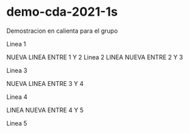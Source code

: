 # demo-cda-2021-1s
Demostracion en calienta para el grupo


Linea 1

NUEVA LINEA ENTRE 1 Y 2
Linea 2
LINEA NUEVA ENTRE 2 Y 3

Linea 3


NUEVA LINEA ENTRE 3 Y 4


Linea 4

LINEA NUEVA ENTRE 4 Y 5

Linea 5

